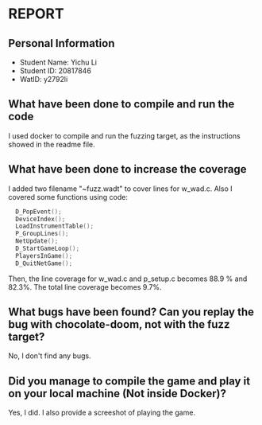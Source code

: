 # REPORT

## Personal Information
- Student Name: Yichu Li
- Student ID: 20817846
- WatID: y2792li

## What have been done to compile and run the code
I used docker to compile and run the fuzzing target, as the instructions showed in the readme file.

## What have been done to increase the coverage
I added two filename "~fuzz.wadt" to cover lines for w_wad.c. Also I covered some functions using code: 

```c
  D_PopEvent();
  DeviceIndex();
  LoadInstrumentTable();
  P_GroupLines();
  NetUpdate();
  D_StartGameLoop();
  PlayersInGame();
  D_QuitNetGame();
```

Then, the line coverage for w_wad.c and p_setup.c becomes 88.9 % and 82.3%. The total line coverage becomes 9.7%.

## What bugs have been found? Can you replay the bug with chocolate-doom, not with the fuzz target?
No, I don't find any bugs.

## Did you manage to compile the game and play it on your local machine (Not inside Docker)?
Yes, I did. I also provide a screeshot of playing the game.

